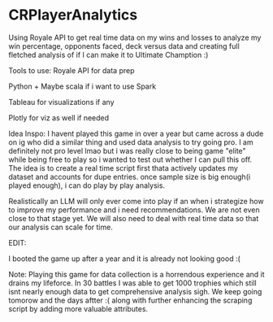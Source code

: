 # CRPlayerAnalytics

Using Royale API to get real time data on my wins and losses to analyze my win percentage, opponents faced, deck versus data and creating full fletched analysis of if I can make it to Ultimate Chamption :)

Tools to use:
Royale API for data prep

Python + Maybe scala if i want to use Spark

Tableau for visualizations if any

Plotly for viz as well if needed


Idea Inspo:
I havent played this game in over a year but came across a dude on ig who did a similar thing and used data analysis to try going pro. I am definitely not pro level lmao but i was really close to being game "elite" while being free to play so i wanted to test out whether I can pull this off.
The idea is to create a real time script first thata actively updates my dataset and accounts for dupe entries. once sample size is big enough(i played enough), i can do play by play analysis. 

Realistically an LLM will only ever come into play if an when i strategize how to improve my performance and i need recommendations. We are not even close to that stage yet. We will also need to deal with real time data so that our analysis can scale for time. 

EDIT:

I booted the game up after a year and it is already not looking good :(


Note: Playing this game for data collection is a horrendous experience and it drains my lifeforce. In 30 battles I was able to get 1000 trophies which still isnt nearly enough data to get comprehensive analysis sigh. We keep going tomorow and the days aftter :( along with further enhancing the scraping script by adding more valuable attributes.

